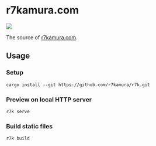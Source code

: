 # r7kamura.com

[![](https://github.com/r7kamura/r7kamura.com/workflows/publish/badge.svg)](https://github.com/r7kamura/r7kamura.com/actions?query=workflow%3Apublish)

The source of [r7kamura.com](https://r7kamura.com/).

## Usage

### Setup

```shell
cargo install --git https://github.com/r7kamura/r7k.git
```

### Preview on local HTTP server

```shell
r7k serve
```

### Build static files

```
r7k build
```
